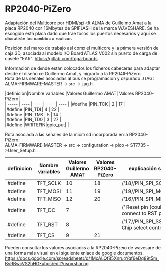 # RP2040-PiZero

Adaptación del Multicore por HDMI/spi-tft ALMA de Guillermo Amat a la placa RP2040 con 16Mbytes de SPIFLASH de la marca WAVESHARE.
Se ha escogido esta placa dado que trae todos los puertos necesarios y aquí se discutirán los cambios a realizar.

Posición del marco de trabajo así como el multicore y la primera versión de caja 3D, asociada al modelo I/O Board ATLAS V002 sin puerto de carga de casete "EAR".
https://gitlab.com/fpga-boards

Información de donde están colocados los ficheros cabeceras para adaptar desde el diseño de Guillermo  Amat, y migrarlo a la RP2040-PiZero.										
Ruta de las señales asociadas al bus de programación y depurado JTAG:										
ALMA-FIRMWARE-MASTER -> src -> jtag.h										

          
|definicion|Nombre variables	|Valores	Guillermo AMAT| Valores		RP2040-PiZero|	
| ----- | ---- |----- |----- | ---- |
|#define 	|PIN_TCK |	2     |		17	 |				
|#define 	|PIN_TDI |	4	    |	  22	 |		
|#define 	|PIN_TMS |	5     |		14	 |			
|#define 	|PIN_TDO | 	3     |		27	 |			
|#define 	|WRITEPIN|gpio_put|		     |						
										
										
Ruta asociada a las señales de la micro sd incorporada en la RP2040-PiZero:										
ALMA-FIRMWARE-MASTER ->  src -> configuration -> pico -> ST7735 ->User_Setup.h										
										
|definicion|Nombre variables	|Valores	Guillermo AMAT| Valores		RP2040-PiZero| explicación señal|	
| ----- | ---- |----- |----- | ---- |
|#define 	 |TFT_SCLK	| 10	|	18				| //18//PIN_SPI_SCK //14                           |		
|#define 	 |TFT_MOSI	| 11	|	19				| //19//PIN_SPI_MOSI//15                           |		
|#define 	 |TFT_MISO	| 12	|	20				| //16//PIN_SPI_MISO//10                           |		
|#define 	 |TFT_DC	  | 7   |						| // Reset pin (could connect to RST pin)          |		
|#define 	 |TFT_RST	  | 8   |						| //17//PIN_SPI_SS //13 // Chip select control pin |		
|#define 	 |TFT_CS	  | 9	  |	21        |                                                  |						

Pueden consultar los valores asociados a la RP2040-Pizero de wavesare de una forma más visual en el siguiente enlace de google documentos.
https://docs.google.com/spreadsheets/d/1McALQf85XnruqYqf6eDq89t5m_BvRBwcVS2hHGKuhcs/edit?usp=sharing
